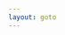 ```yaml
---
layout: goto
---
```

<!-- Identify UA then redirect -->
<script>
    window.location.href = "{% link _posts/tengxunshipin/2018-7-15-tengxunshipin.md %}"
</script>